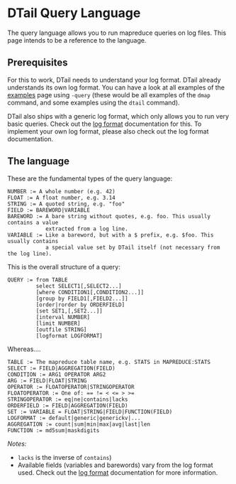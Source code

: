 DTail Query Language
====================

The query language allows you to run mapreduce queries on log files. This page intends to be a reference to the language.

## Prerequisites

For this to work, DTail needs to understand your log format. DTail already understands its own log format. You can have a look at all examples of the [examples](./examples.md) page using `-query` (these would be all examples of the `dmap` command, and some examples using the `dtail` command).

DTail also ships with a generic log format, which only allows you to run very basic queries. Check out the [log format](./logformats.md) documentation for this. To implement your own log format, please also check out the log format documentation.

## The language

These are the fundamental types of the query language:

```shell
NUMBER := A whole number (e.g. 42)
FLOAT := A float number, e.g. 3.14
STRING := A quoted string, e.g. "foo"
FIELD := BAREWORD|VARIABLE
BAREWORD := A bare string without quotes, e.g. foo. This usually contains a value
            extracted from a log line.
VARIABLE := Like a bareword, but with a $ prefix, e.g. $foo. This usually contains
            a special value set by DTail itself (not necessary from the log line).
```

This is the overall structure of a query:

```shell
QUERY := from TABLE
         select SELECT1[,SELECT2...]
         [where CONDITION1[,CONDITION2...]]
         [group by FIELD1[,FIELD2...]]
         [order|rorder by ORDERFIELD]
         [set SET1,[,SET2...]]
         [interval NUMBER]
         [limit NUMBER]
         [outfile STRING]
         [logformat LOGFORMAT]
```

Whereas....

```shell
TABLE := The mapreduce table name, e.g. STATS in MAPREDUCE:STATS
SELECT := FIELD|AGGREGATION(FIELD)
CONDITION := ARG1 OPERATOR ARG2
ARG := FIELD|FLOAT|STRING
OPERATOR := FLOATOPERATOR|STRINGOPERATOR
FLOATOPERATOR := One of: == != < <= > >=
STRINGOPERATOR := eq|ne|contains|lacks
ORDERFIELD := FIELD|AGGREGATION(FIELD)
SET := VARIABLE = FLOAT|STRING|FIELD|FUNCTION(FIELD)
LOGFORMAT := default|generic|generickv|...
AGGREGATION := count|sum|min|max|avg|last|len
FUNCTION := md5sum|maskdigits
```

*Notes:*

* `lacks` is the inverse of `contains`)
* Available fields (variables and barewords) vary from the log format used. Check out the [log format](./logformats.md) documentation for more information.
